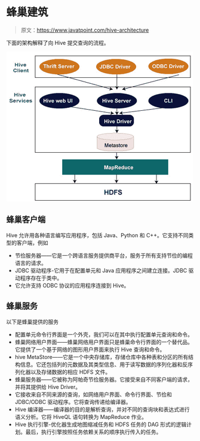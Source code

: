 # 蜂巢建筑

> 原文：<https://www.javatpoint.com/hive-architecture>

下面的架构解释了向 Hive 提交查询的流程。

![Hive Architecture](img/8c334c402923489c2fa0d786e605f359.png)

## 蜂巢客户端

Hive 允许用各种语言编写应用程序，包括 Java、Python 和 C++。它支持不同类型的客户端，例如

*   节俭服务器——它是一个跨语言服务提供商平台，服务于所有支持节俭的编程语言的请求。
*   JDBC 驱动程序-它用于在配置单元和 Java 应用程序之间建立连接。JDBC 驱动程序存在于类中。
*   它允许支持 ODBC 协议的应用程序连接到 Hive。

## 蜂巢服务

以下是蜂巢提供的服务

*   配置单元命令行界面是一个外壳，我们可以在其中执行配置单元查询和命令。
*   蜂巢网络用户界面——蜂巢网络用户界面只是蜂巢命令行界面的一个替代品。它提供了一个基于网络的图形用户界面来执行 Hive 查询和命令。
*   hive MetaStore——它是一个中央存储库，存储仓库中各种表和分区的所有结构信息。它还包括列的元数据及其类型信息、用于读写数据的序列化器和反序列化器以及存储数据的相应 HDFS 文件。
*   蜂巢服务器——它被称为阿帕奇节俭服务器。它接受来自不同客户端的请求，并将其提供给 Hive Driver。
*   它接收来自不同来源的查询，如网络用户界面、命令行界面、节俭和 JDBC/ODBC 驱动程序。它将查询传递给编译器。
*   Hive 编译器——编译器的目的是解析查询，并对不同的查询块和表达式进行语义分析。它将 HiveQL 语句转换为 MapReduce 作业。
*   Hive 执行引擎-优化器生成地图缩减任务和 HDFS 任务的 DAG 形式的逻辑计划。最后，执行引擎按照任务依赖关系的顺序执行传入的任务。